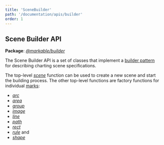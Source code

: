 ```yaml
---
title: 'SceneBuilder'
path: '/documentation/apis/builder'
order: 1
---
```


## Scene Builder API

__Package__: [_@markable/builder_](/apidocs/client/builder/index.html)

The Scene Builder API is a set of classes that implement a [builder pattern](https://en.wikipedia.org/wiki/Builder_pattern) for describing charting scene specifications. 

The top-level [_scene_](/apidocs/client/builder/modules/_index_.html#scene) function can be used to create a new scene and start the building process. The other top-level functions are factory functions for individual [marks](/documentation/concepts/marks): 
* [_arc_](/apidocs/client/builder/modules/_index_.html#arc)
* [_area_](/apidocs/client/builder/modules/_index_.html#area)
* [_group_](/apidocs/client/builder/modules/_index_.html#group)
* [_image_](/apidocs/client/builder/modules/_index_.html#image)
* [_line_](/apidocs/client/builder/modules/_index_.html#line)
* [_path_](/apidocs/client/builder/modules/_index_.html#path)
* [_rect_](/apidocs/client/builder/modules/_index_.html#rect)
* [_rule_](/apidocs/client/builder/modules/_index_.html#rule) and 
* [_shape_](/apidocs/client/builder/modules/_index_.html#shape)

